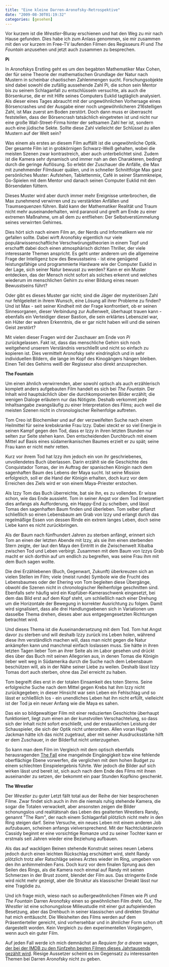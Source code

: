 ```yaml
---
title: "Eine kleine Darren-Aronofsky-Retrospektive"
date: "2009-08-30T01:19:32"
categories: [gesehen]
---
```


Vor kurzem ist die *Wrestler*-Bluray erschienen und hat den Weg zu mir nach Hause gefunden. Dies habe ich zum Anlass genommen, sie mir zusammen mit den vor kurzem im Free-TV laufenden Filmen des Regisseurs *Pi* und *The Fountain* anzusehen und jetzt auch zusammen zu besprechen.

**Pi**

In Aronofskys Erstling geht es um den begabten Mathematiker Max Cohen, der für seine Theorie der mathematischen Grundlage der Natur nach Mustern in scheinbar chaotischen Zahlenmengen sucht. Forschungsobjekte sind dabei sowohl die zufällig aussehende Zahl Pi, die schon sein Mentor bis zu seinem Schlaganfall zu entschlüsseln versuchte, als auch die Börsenkurse, die er mit Hilfe seines Computers Euklid tagtäglich analysiert. Als dieser eines Tages abraucht mit der ungewöhnlichen Vorhersage eines Börsencrashes und der Ausgabe einer noch ungewöhnlicheren 216stelligen Zahl, ist Max zuerst am Boden zerstört. Doch dann muss er überrascht feststellen, dass der Börsencrash tatsächlich eingetreten ist und nicht nur eine große Wall-Street-Firma hinter der seltsamen Zahl her ist, sondern auch eine jüdische Sekte. Sollte diese Zahl vielleicht der Schlüssel zu allen Mustern auf der Welt sein?

Was einem als erstes an diesem Film auffällt ist die ungewöhnliche Optik. Der gesamte Film ist in grobkörnigen Schwarz-Weiß gehalten, wobei die meisten Szenen zwar kontrastreich, aber auch unterbelichtet sind. Zudem ist die Kamera sehr dynamisch und immer nah an den Charakteren, bedingt durch die geringe Auflösung. So erlebt der Zuschauer die Anfälle, die Max mit zunehmender Filmdauer quälen, und in schneller Schnittfolge Max ganz persönliches Muster: Aufstehen, Tablettenmix, Café in seiner Stammkneipe, Go-Spielen mit dem Mentor und danach seinen Computer Euklid mit den Börsendaten füttern.

Dieses Muster wird aber durch immer mehr Ereignisse unterbrochen, die Max zunehmend verwirren und zu verstärkten Anfällen und Traumsequenzen führen. Bald kann der Mathematiker Realität und Traum nicht mehr auseinanderhalten, wird paranoid und greift am Ende zu einer extremen Maßnahme, um all dem zu entfliehen: Der Selbstverstümmelung seines verwirrten Gehirnes.

Dies hört sich nach einem Film an, der Nerds und Informatikern wie mir gefallen sollte. Dabei wirft Aronofsky eigentlich nur viele populärwissenschaftliche Verschwörungstheorien in einem Topf und erschafft dabei doch einen atmosphärisch dichten Thriller, der viele interessante Themen anspricht. Es geht unter anderem um die allgemeine Frage der Intelligenz bzw des Bewusstseins - ist eine genügend leistungsfähige und programmierte Hardware wie der Computer Euklid in der Lage, sich seiner Natur bewusst zu werden? Kann er ein Muster entdecken, das der Mensch nicht sofort als solches erkennt und welches wiederum im menschlichen Gehirn zu einer Bildung eines neuen Bewusstseins führt?

Oder gibt es dieses Muster gar nicht; sind die Jäger der mysteriösen Zahl nur fehlgeleitet in ihrem Wunsch, eine Lösung all ihrer Probleme zu finden? Und ist Max - seit seiner Kindheit mit der Frage konfrontiert, ob er seinen Sinnesorganen, dieser Verbindung zur Außenwelt, überhaupt trauen kann - ebenfalls ein Verteidiger dieser Bastion, die sein erklärtes Lebensziel war, ein Hüter der wahren Erkenntnis, die er gar nicht haben will und die seinen Geist zerstört?

Mit vielen dieser Fragen wird der Zuschauer am Ende von *Pi* zurückgelassen. Fakt ist, dass das menschliche Gehirn sich noch weitgehend unserem Verständnis verschließt und nicht so einfach zu kopieren ist. Dies vermittelt Aronofsky sehr eindringlich und in sehr individuellen Bildern, die lange im Kopf des Kinogängers hängen bleiben. Einen Teil des Gehirns weiß der Regisseur also direkt anzusprechen.

**The Fountain**

Um einen ähnlich verwirrenden, aber sowohl optisch als auch erzählerisch komplett anders aufgebauten Film handelt es sich bei *The Fountain*. Der Inhalt wird hauptsächlich über die durchkomponierten Bilder erzählt; die wenigen Dialoge erläutern nur das Nötigste. Deshalb verkommt jede Inhaltsangabe zwangsläufig zu einer Interpretation des Films; auch weil die meisten Szenen nicht in chronologischer Reihenfolge auftreten.

Tom Creo ist Biochemiker und auf der verzweifelten Suche nach einem Heilmittel für seine krebskranke Frau Izzy. Dabei steckt er so viel Energie in seinen Kampf gegen den Tod, dass er Izzy in ihren letzten Stunden nur selten zur Seite stehen kann. Den entscheidenden Durchbruch mit einem Mittel auf Basis eines südamerikanischen Baumes erzielt er zu spät; seine Frau kann er nicht mehr retten.

Kurz vor ihrem Tod hat Izzy ihm jedoch ein von ihr geschriebenes, unvollendetes Buch überlassen. Darin erzählt sie die Geschichte des Conquistador Tomas, der im Auftrag der spanischen Königin nach dem sagenhaften Baum des Lebens der Maya sucht. Ist seine Mission erfolgreich, soll er die Hand der Königin erhalten, doch kurz vor dem Erreichen des Ziels wird er von einem Maya-Priester erstochen.

Als Izzy Tom das Buch überreichte, bat sie ihn, es zu vollenden. Er wisse schon, wie das Ende aussieht. Tom in seiner Angst vor dem Tod interpretiert dies anfangs als Aufforderung, ein Happy-End zu scheiben, und lässt Tomas den sagenhaften Baum finden und überleben. Tom selber pflanzt schließlich so einen Lebensbaum am Grab von Izzy und erlangt durch das regelmäßige Essen von dessen Rinde ein extrem langes Leben, doch seine Liebe kann es nicht zurückbringen.

Als der Baum nach fünfhundert Jahren zu sterben anfängt, erinnert sich Tom an einen der letzten Abende mit Izzy, als sie ihm einen sterbenden Stern zeigte, der laut den Maya den Eintritt in die Zwischenwelt Xibalba zwischen Tod und Leben verbirgt. Zusammen mit dem Baum von Izzys Grab macht er sich dorthin auf um endlich zu begreifen, was seine Frau ihm mit dem Buch sagen wollte.

Die drei Erzählebenen (Buch, Gegenwart, Zukunft) überkreuzen sich an vielen Stellen im Film; viele (meist runde) Symbole wie die Frucht des Lebensbaumes oder der Ehering von Tom begleiten diese Übergänge, obwohl die Szenen nicht in chronologischer Reihenfolge geschnitten sind. Ebenfalls sehr häufig wird ein Kopfüber-Kameraschwenk eingesetzt, bei dem das Bild erst auf dem Kopf steht, um schließlich nach einer Drehung um die Horizontale der Bewegung in korrekter Ausrichtung zu folgen. Damit wird signalisiert, dass alle drei Handlungsebenen sich in Variationen um dasselbe Thema drehen, dieses aber aus entgegengesetzten Richtungen betrachtet wird.

Und dieses Thema ist die Auseinandersetzung mit dem Tod. Tom hat Angst davor zu sterben und will deshalb Izzy zurück ins Leben holen, während diese ihm verständlich machen will, dass man nicht gegen die Natur ankämpfen kann und manchmal einfach loslassen muss. Sie hätte in ihren letzten Tagen lieber Tom an ihrer Seite als im Labor gesehen und drückt dies über das Buch mit seinen Allegorien aus, in denen Tomas die Königin lieber weit weg in Südamerika durch die Suche nach dem Lebensbaum beschützen will, als in der Nähe seiner Liebe zu weilen. Deshalb lässt Izzy Tomas dort auch sterben, ohne das Ziel erreicht zu haben.

Tom begreift dies erst in der totalen Einsamkeit des toten Sterns. Seine erfolgreiche Suche nach dem Mittel gegen Krebs hat ihm Izzy nicht zurückgegeben; in dieser Hinsicht war sein Leben ein Fehlschlag und so lässt er schließlich los - ein unendliches Leben hat ihn nicht erfüllt, vielleicht ist der Tod ja ein neuer Anfang wie die Maya es sahen.

Das ein so bildgewaltiger Film mit einer reduzierten Geschichte überhaupt funktioniert, liegt zum einen an der kunstvollen Verschachtelung, so dass sich der Inhalt nicht sofort erschließt, und der erstaunlichen Leistung der Schauspieler, die sich der Optik nicht unterordnen. Allen voran Hugh Jackman hätte ich das nicht zugetraut, aber mit seiner Ausdrucksstärke hilft er dem Zuschauer, in der Bilderflut nicht unterzugehen.

So kann man dem Film im Vergleich mit dem optisch ebenfalls herausragenden [The Fall](/2009/08/03/the-fall/) eine mangelnde Eingängigkeit bzw eine fehlende oberflächige Ebene vorwerfen, die verglichen mit dem hohen Budget zu einem schlechten Einspielergebnis führte. Wer jedoch die Bilder auf sich wirken lässt und bereit ist, sich auch nach dem Ende des Films mit ihnen auseinander zu setzen, der bekommt ein paar Stunden Kopfkino geschenkt.

**The Wrestler**

Der *Wrestler* zu guter Letzt fällt total aus der Reihe der hier besprochenen Filme. Zwar findet sich auch in ihm die niemals ruhig stehende Kamera, die sogar die Totalen verwackelt, aber ansonsten zeigen die Bilder schonungslos und realitätsnah das Leben des gealterten Wrestlers Randy, genannt "The Ram", der nach einem Schlaganfall plötzlich nicht mehr in den Ring steigen darf. Seine Versuche, ein neues Leben mit einem anderen Job aufzubauen, scheinen anfangs vielversprechend. Mit der Nachtclubtänzerin Cassidy beginnt er eine vorsichtige Romanze und zu seiner Tochter kann er erstmals seit Jahren wieder eine Beziehung aufbauen.

Als das auf wackligen Beinen stehende Konstrukt seines neuen Lebens jedoch durch einen leichten Rückschlag erschüttert wird, steht Randy plötzlich trotz aller Ratschläge seines Arztes wieder im Ring, umgeben von den ihn anhimmelnden Fans. Doch kurz vor dem finalen Sprung aus den Seilen des Rings, als die Kamera noch einmal auf Randy mit seinen Schmerzen in der Brust zoomt, blendet der Film aus. Das stringente Ende wird nicht mehr gezeigt, aber die Struktur als klassischer Dreiakt lässt nur eine Tragödie zu.

Und ich frage mich, wieso nach so außergewöhnlichen Filmen wie *Pi* und *The Fountain* Darren Aronofsky einen so gewöhnlichen Film dreht. Gut, *The Wrestler* ist eine schonungslose Milieustudie mit einer gut aufspielenden Besetzung, aber das Drehbuch in seiner klassischen und direkten Struktur hat mich enttäuscht. Die Weisheiten des Films werden auf dem Präsentierteller gereicht, sind vorhersehbar und in ähnlicher Form schon oft dargestellt worden. Kein Vergleich zu den experimentellen Vorgängern, wenn auch ein guter Film.

Auf jeden Fall werde ich mich demnächst an *Requiem for a dream* wagen, [der bei der IMDB zu den fünfzehn besten Filmen dieses Jahrtausends gezählt wird](http://www.imdb.com/features/poweroffilm/). Riesige Aussetzer scheint es im Gegensatz zu interessanten Themen bei Darren Aronofsky nicht zu geben.
